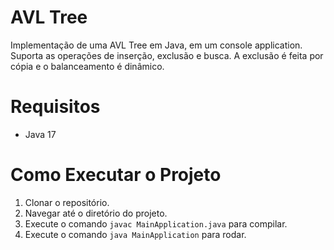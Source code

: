 # AVL Tree
Implementação de uma AVL Tree em Java, em um console application. Suporta as operações de inserção, exclusão e busca. A exclusão é feita por cópia e o balanceamento é dinâmico.

# Requisitos
- Java 17

# Como Executar o Projeto
1. Clonar o repositório.
2. Navegar até o diretório do projeto.
3. Execute o comando `javac MainApplication.java` para compilar.
4. Execute o comando `java MainApplication` para rodar.
